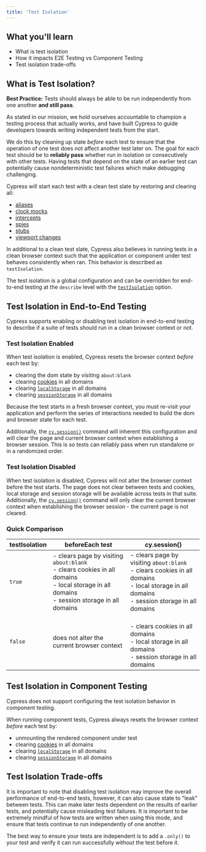 ```yaml
---
title: 'Test Isolation'
---
```


<Alert type="info">

## <Icon name="graduation-cap"></Icon> What you'll learn

- What is test isolation
- How it impacts E2E Testing vs Component Testing
- Test isolation trade-offs

</Alert>

## What is Test Isolation?

<Alert type="success">

<Icon name="check-circle" color="green"></Icon> **Best Practice:** Tests should
always be able to be run independently from one another **and still pass**.

</Alert>

As stated in our mission, we hold ourselves accountable to champion a testing
process that actually works, and have built Cypress to guide developers towards
writing independent tests from the start.

We do this by cleaning up state _before_ each test to ensure that the operation
of one test does not affect another test later on. The goal for each test should
be to **reliably pass** whether run in isolation or consecutively with other
tests. Having tests that depend on the state of an earlier test can potentially
cause nondeterministic test failures which make debugging challenging.

Cypress will start each test with a clean test slate by restoring and clearing
all:

- [aliases](/api/commands/as)
- [clock mocks](/api/commands/clock)
- [intercepts](/api/commands/intercept)
- [spies](/api/commands/spy)
- [stubs](/api/commands/stub)
- [viewport changes](/api/commands/viewport)

In additional to a clean test slate, Cypress also believes in running tests in a
clean browser context such that the application or component under test behaves
consistently when ran. This behavior is described as `testIsolation`.

The test isolation is a global configuration and can be overridden for
end-to-end testing at the `describe` level with the
[`testIsolation`](/guides/references/configuration#Global) option.

## Test Isolation in End-to-End Testing

Cypress supports enabling or disabling test isolation in end-to-end testing to
describe if a suite of tests should run in a clean browser context or not.

### Test Isolation Enabled

When test isolation is enabled, Cypress resets the browser context _before_ each
test by:

- clearing the dom state by visiting `about:blank`
- clearing [cookies](/api/cypress-api/cookies) in all domains
- clearing
  [`localStorage`](https://developer.mozilla.org/en-US/docs/Web/API/Window/localStorage)
  in all domains
- clearing
  [`sessionStorage`](https://developer.mozilla.org/en-US/docs/Web/API/Window/sessionStorage)
  in all domains

Because the test starts in a fresh browser context, you must re-visit your
application and perform the series of interactions needed to build the dom and
browser state for each test.

Additionally, the [`cy.session()`](/api/commands/session) command will inherent
this configuration and will clear the page and current browser context when
establishing a browser session. This is so tests can reliably pass when run
standalone or in a randomized order.

### Test Isolation Disabled

When test isolation is disabled, Cypress will not alter the browser context
before the test starts. The page does not clear between tests and cookies, local
storage and session storage will be available across tests in that suite.
Additionally, the [`cy.session()`](/api/commands/session) command will only
clear the current browser context when establishing the browser session - the
current page is not cleared.

### Quick Comparison

| testIsolation | beforeEach test                                                                                                                                  | cy.session()                                                                                                                                     |
| ------------- | ------------------------------------------------------------------------------------------------------------------------------------------------ | ------------------------------------------------------------------------------------------------------------------------------------------------ |
| `true`        | - clears page by visiting `about:blank`<br>- clears cookies in all domains<br>- local storage in all domains<br>- session storage in all domains | - clears page by visiting `about:blank`<br>- clears cookies in all domains<br>- local storage in all domains<br>- session storage in all domains |
| `false`       | does not alter the current browser context                                                                                                       | <br>- clears cookies in all domains<br>- local storage in all domains<br>- session storage in all domains                                        |

## Test Isolation in Component Testing

Cypress does not support configuring the test isolation behavior in component
testing.

When running component tests, Cypress always resets the browser context _before_
each test by:

- unmounting the rendered component under test
- clearing [cookies](/api/cypress-api/cookies) in all domains
- clearing
  [`localStorage`](https://developer.mozilla.org/en-US/docs/Web/API/Window/localStorage)
  in all domains
- clearing
  [`sessionStorage`](https://developer.mozilla.org/en-US/docs/Web/API/Window/sessionStorage)
  in all domains

## Test Isolation Trade-offs

It is important to note that disabling test isolation may improve the overall
performance of end-to-end tests, however, it can also cause state to "leak"
between tests. This can make later tests dependent on the results of earlier
tests, and potentially cause misleading test failures. It is important to be
extremely mindful of how tests are written when using this mode, and ensure that
tests continue to run independently of one another.

The best way to ensure your tests are independent is to add a `.only()` to your
test and verify it can run successfully without the test before it.
